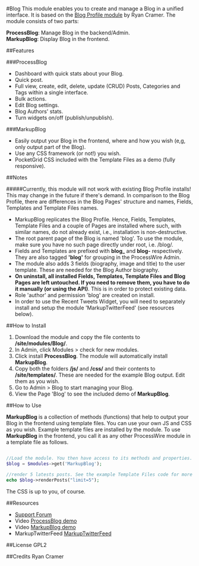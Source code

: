 #Blog
This module enables you to create and manage a Blog in a unified interface. It is based on the [Blog Profile module](http://mods.pw/2M) by Ryan Cramer. The module consists of two parts:  

**ProcessBlog**: Manage Blog in the backend/Admin.  
**MarkupBlog**: Display Blog in the frontend.


##Features

###ProcessBlog
*	Dashboard with quick stats about your Blog.
*	Quick post.
*	Full view, create, edit, delete, update (CRUD) Posts, Categories and Tags within a single interface.
*	Bulk actions.
*	Edit Blog settings.
*	Blog Authors' stats.
* Turn widgets on/off (publish/unpublish).


###MarkupBlog
*	Easily output your Blog in the frontend, where and how you wish (e,g, only output part of the Blog).
*	Use any CSS framework (or not!) you wish.
* PocketGrid CSS included with the Template Files as a demo (fully responsive).

##Notes

#####Currently, this module will not work with existing Blog Profile installs! This may change in the future if there's demand.
In comparison to the Blog Profile, there are differences in the Blog Pages' structure and names, Fields, Templates and Template Files names.  

* MarkupBlog replicates the Blog Profile. Hence, Fields, Templates, Template Files and a couple of Pages are installed where such, with similar names, do not already exist, i.e., installation is non-destructive.
* The root parent page of the Blog is named 'blog'. To use the module, make sure you have no such page directly under root, i.e. /blog/.
* Fields and Templates are prefixed with **blog_** and **blog-** respectively. They are also tagged **'blog'** for grouping in the ProcessWire Admin.
* The module also adds 3 fields (biography, image and title) to the user template. These are needed for the Blog Author biography.
* **On uninstall, all installed Fields, Templates, Template Files and Blog Pages are left untouched. If you need to remove them, you have to do it manually (or using the API)**. This is in order to protect existing data.
* Role 'author' and permission 'blog' are created on install.
* In order to use the Recent Tweets Widget, you will need to separately install and setup the module 'MarkupTwitterFeed' (see resources below).


##How to Install

1.	Download the module and copy the file contents to **/site/modules/Blog/**.
2.	In Admin, click Modules > check for new modules.
3.	Click install **ProcessBlog**. The module will automatically install **MarkupBlog**.
4.  Copy both the folders **/js/** and **/css/** and their contents to **/site/templates/**. These are needed for the example Blog output. Edit them as you wish.
5.	Go to Admin > Blog to start managing your Blog.
6. View the Page 'Blog' to see the included demo of **MarkupBlog**.

##How to Use

**MarkupBlog** is a collection of methods (functions) that help to output your Blog in the frontend using template files. You can use your own JS and CSS as you wish. Example template files are installed by the module. To use **MarkupBlog** in the frontend, you call it as any other ProcessWire module in a template file as follows.

````php

//Load the module. You then have access to its methods and properties. 
$blog = $modules->get('MarkupBlog');

//render 5 latests posts. See the example Template Files code for more examples.
echo $blog->renderPosts("limit=5");
````

The CSS is up to you, of course.


##Resources
*	[Support Forum](https://processwire.com/talk/topic/6465-module-blog/)
*	Video [ProcessBlog demo](http://youtu.be/64XMGLuniqU)
*	Video [MarkupBlog demo](http://youtu.be/k7aSeL29JPE)
*	MarkupTwitterFeed [MarkupTwitterFeed](http://mods.pw/d)

##License
GPL2

##Credits
Ryan Cramer

